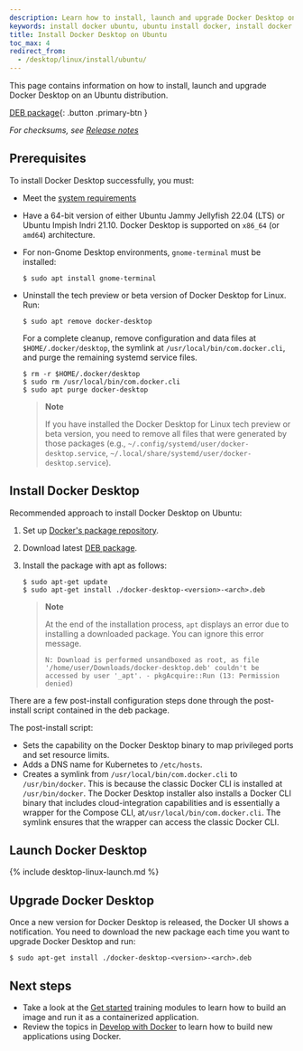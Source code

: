 ```yaml
---
description: Learn how to install, launch and upgrade Docker Desktop on Ubuntu. This quick guide will cover prerequisites, installation methods, and more.
keywords: install docker ubuntu, ubuntu install docker, install docker on ubuntu, docker install ubuntu, how to install docker on ubuntu, ubuntu docker install, docker installation on ubuntu, docker ubuntu install, docker installing ubuntu, installing docker on ubuntu, docker desktop for ubuntu
title: Install Docker Desktop on Ubuntu
toc_max: 4
redirect_from:
  - /desktop/linux/install/ubuntu/
---
```


This page contains information on how to install, launch and upgrade Docker Desktop on an Ubuntu distribution.

[DEB package](https://desktop.docker.com/linux/main/amd64/docker-desktop-4.20.1-amd64.deb?utm_source=docker&utm_medium=webreferral&utm_campaign=docs-driven-download-linux-amd64){: .button .primary-btn }

_For checksums, see [Release notes](../release-notes.md)_

## Prerequisites

To install Docker Desktop successfully, you must:

- Meet the [system requirements](linux-install.md#system-requirements)
- Have a 64-bit version of either Ubuntu Jammy Jellyfish 22.04 (LTS) or Ubuntu Impish Indri 21.10.
  Docker Desktop is supported on `x86_64` (or `amd64`) architecture.
- For non-Gnome Desktop environments, `gnome-terminal` must be installed:
  ```console
  $ sudo apt install gnome-terminal
  ```
- Uninstall the tech preview or beta version of Docker Desktop for Linux. Run:

  ```console
  $ sudo apt remove docker-desktop
  ```

  For a complete cleanup, remove configuration and data files at `$HOME/.docker/desktop`, the symlink at `/usr/local/bin/com.docker.cli`, and purge the remaining systemd service files.

  ```console
  $ rm -r $HOME/.docker/desktop
  $ sudo rm /usr/local/bin/com.docker.cli
  $ sudo apt purge docker-desktop
  ```

  > **Note**
  >
  > If you have installed the Docker Desktop for Linux tech preview or beta version, you need to remove all files that were generated by those packages (e.g., `~/.config/systemd/user/docker-desktop.service`, `~/.local/share/systemd/user/docker-desktop.service`).

## Install Docker Desktop

Recommended approach to install Docker Desktop on Ubuntu:

1. Set up [Docker's package repository](../../engine/install/ubuntu.md#set-up-the-repository).

2. Download latest [DEB package](https://desktop.docker.com/linux/main/amd64/docker-desktop-4.20.1-amd64.deb?utm_source=docker&utm_medium=webreferral&utm_campaign=docs-driven-download-linux-amd64).

3. Install the package with apt as follows:

   ```console
   $ sudo apt-get update
   $ sudo apt-get install ./docker-desktop-<version>-<arch>.deb
   ```

   > **Note**
   >
   > At the end of the installation process, `apt` displays an error due to installing a downloaded package. You
   > can ignore this error message.
   >
   > ```
   > N: Download is performed unsandboxed as root, as file '/home/user/Downloads/docker-desktop.deb' couldn't be accessed by user '_apt'. - pkgAcquire::Run (13: Permission denied)
   > ```

There are a few post-install configuration steps done through the post-install script contained in the deb package.

The post-install script:

- Sets the capability on the Docker Desktop binary to map privileged ports and set resource limits.
- Adds a DNS name for Kubernetes to `/etc/hosts`.
- Creates a symlink from `/usr/local/bin/com.docker.cli` to `/usr/bin/docker`.
  This is because the classic Docker CLI is installed at `/usr/bin/docker`. The Docker Desktop installer also installs a Docker CLI binary that includes cloud-integration capabilities and is essentially a wrapper for the Compose CLI, at`/usr/local/bin/com.docker.cli`. The symlink ensures that the wrapper can access the classic Docker CLI. 

## Launch Docker Desktop

{% include desktop-linux-launch.md %}

## Upgrade Docker Desktop

Once a new version for Docker Desktop is released, the Docker UI shows a notification.
You need to download the new package each time you want to upgrade Docker Desktop and run:

```console
$ sudo apt-get install ./docker-desktop-<version>-<arch>.deb
```

## Next steps

- Take a look at the [Get started](../../get-started/index.md) training modules to learn how to build an image and run it as a containerized application.
- Review the topics in [Develop with Docker](../../develop/index.md) to learn how to build new applications using Docker.
